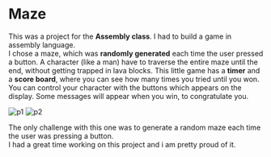 # Maze

This was a project for the **Assembly class**. I had to build a game in assembly language.   
I chose a maze, which was **randomly generated** each time the user pressed a button. A character (like a man) have to traverse the entire maze until the end, without getting trapped in lava blocks. This little game has a **timer** and a **score board**, where you can see how many times you tried until you won.   
You can control your character with the buttons which appears on the display. Some messages will appear when you win, to congratulate you.   

![p1](https://user-images.githubusercontent.com/101935675/224479989-541db905-1a77-4ecd-a3ce-2f6b02647503.png)
![p2](https://user-images.githubusercontent.com/101935675/224479997-16d032ae-bd6a-4f75-9c59-94117680ffcd.png)


The only challenge with this one was to generate a random maze each time the user was pressing a button.    
I had a great time working on this project and i am pretty proud of it.

